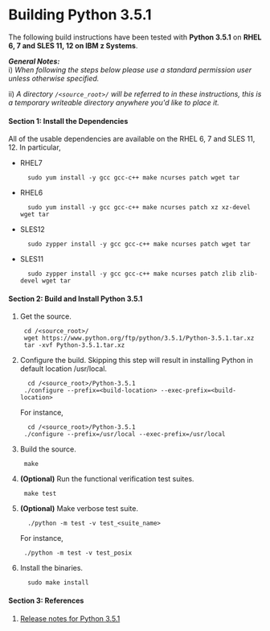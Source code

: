 # Building Python 3.5.1
The following build instructions have been tested with **Python 3.5.1** on **RHEL 6, 7 and SLES 11, 12 on IBM z Systems**.

_**General Notes:**_  
i) _When following the steps below please use a standard permission user unless otherwise specified._

ii) _A directory `/<source_root>/` will be referred to in these instructions, this is a temporary writeable directory anywhere you'd like to place it._

#### Section 1: Install the Dependencies
All of the usable dependencies are available on the RHEL 6, 7 and SLES 11, 12. In particular,

* RHEL7

		sudo yum install -y gcc gcc-c++ make ncurses patch wget tar
		
* RHEL6

		sudo yum install -y gcc gcc-c++ make ncurses patch xz xz-devel wget tar
		
* SLES12

		sudo zypper install -y gcc gcc-c++ make ncurses patch wget tar
		
* SLES11

		sudo zypper install -y gcc gcc-c++ make ncurses patch zlib zlib-devel wget tar
		
#### Section 2: Build and Install Python 3.5.1
1. Get the source.

		cd /<source_root>/
        wget https://www.python.org/ftp/python/3.5.1/Python-3.5.1.tar.xz
        tar -xvf Python-3.5.1.tar.xz

2. Configure the build.  Skipping this step will result in installing Python in default location /usr/local.

         cd /<source_root>/Python-3.5.1
        ./configure --prefix=<build-location> --exec-prefix=<build-location>

    For instance,

         cd /<source_root>/Python-3.5.1
        ./configure --prefix=/usr/local --exec-prefix=/usr/local

3. Build the source.

        make

4. **(Optional)** Run the functional verification test suites.

        make test

5. **(Optional)** Make verbose test suite.

         ./python -m test -v test_<suite_name>

    For instance,

        ./python -m test -v test_posix

6. Install the binaries.

         sudo make install


#### Section 3: References
1. [Release notes for Python 3.5.1](https://www.python.org/downloads/release/python-351/)

